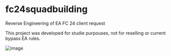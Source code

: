 # fc24squadbuilding
Reverse Engineering of EA FC 24 client request

This project was developed for studie purpouses, not for reselling or current bypass EA rules.

![image](https://github.com/rodolfoaugusto/fc24squadbuilding/assets/15377948/931325e8-22a2-4183-8eb1-453c479a2143)
